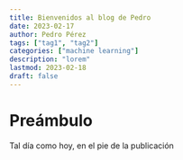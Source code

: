 ```yaml
---
title: Bienvenidos al blog de Pedro
date: 2023-02-17
author: Pedro Pérez
tags: ["tag1", "tag2"]
categories: ["machine learning"]
description: "lorem"
lastmod: 2023-02-18
draft: false
---
```


# Preámbulo

Tal día como hoy, en el pie de la publicación